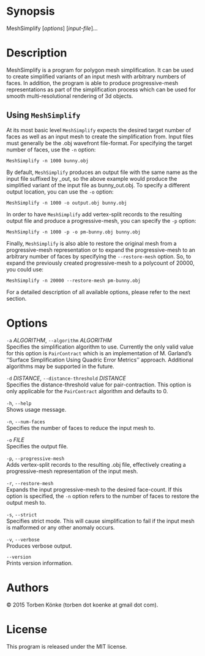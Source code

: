 Synopsis
========

MeshSimplify [*options*] [*input-file*]…

Description
===========

MeshSimplify is a program for polygon mesh simplification. It can be used to create simplified variants of an input mesh with arbitrary numbers of faces. In addition, the program is able to produce progressive-mesh representations as part of the simplification process which can be used for smooth multi-resolutional rendering of 3d objects.

Using `MeshSimplify`
--------------------

At its most basic level `MeshSimplify` expects the desired target number of faces as well as an input mesh to create the simplification from. Input files must generally be the .obj wavefront file-format. For specifying the target number of faces, use the `-n` option:

    MeshSimplify -n 1000 bunny.obj

By default, `MeshSimplify` produces an output file with the same name as the input file suffixed by \_out, so the above example would produce the simplified variant of the input file as bunny\_out.obj. To specify a different output location, you can use the `-o` option:

    MeshSimplify -n 1000 -o output.obj bunny.obj

In order to have `MeshSimplify` add vertex-split records to the resulting output file and produce a progressive-mesh, you can specify the `-p` option:

    MeshSimplify -n 1000 -p -o pm-bunny.obj bunny.obj
	
Finally, `MeshSimplify` is also able to restore the original mesh from a progressive-mesh representation or to expand the progressive-mesh to an arbitrary number of faces by specifying the `--restore-mesh` option. So, to expand the previously created progressive-mesh to a polycount of 20000, you could use:

    MeshSimplify -n 20000 --restore-mesh pm-bunny.obj

For a detailed description of all available options, please refer to the next section.

Options
=======

`-a` *ALGORITHM*, `--algorithm` *ALGORITHM*  
Specifies the simplification algorithm to use. Currently the only valid value for this option is `PairContract` which is an implementation of M. Garland’s ‘’Surface Simplification Using Quadric Error Metrics’’ approach. Additional algorithms may be supported in the future.

`-d` *DISTANCE*, `--distance-threshold` *DISTANCE*  
Specifies the distance-threshold value for pair-contraction. This option is only applicable for the `PairContract` algorithm and defaults to 0.

`-h`, `--help`  
Shows usage message.

`-n`, `--num-faces`  
Specifies the number of faces to reduce the input mesh to.

`-o` *FILE*  
Specifies the output file.

`-p`, `--progressive-mesh`  
Adds vertex-split records to the resulting .obj file, effectively creating a progressive-mesh representation of the input mesh.

`-r`, `--restore-mesh`  
Expands the input progressive-mesh to the desired face-count. If this option is specified, the `-n` option refers to the number of faces to restore the output mesh to.

`-s`, `--strict`  
Specifies strict mode. This will cause simplification to fail if the input mesh is malformed or any other anomaly occurs.

`-v`, `--verbose`  
Produces verbose output.

`--version`  
Prints version information.

Authors
=======

© 2015 Torben Könke (torben dot koenke at gmail dot com).

License
=======

This program is released under the MIT license.
